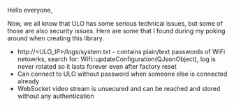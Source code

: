 Hello everyone,

Now, we all know that ULO has some serious technical issues, but some of those are also security issues. Here are some that I found during my poking around when creating this library.

- http://<ULO_IP>/logs/system.txt - contains plain/text passwords of WiFi netowrks, search for: Wifi::updateConfiguration(QJsonObject), log is never rotated so it lasts forever even after factory reset
- Can connect to ULO without password when someone else is connected already
- WebSocket video stream is unsecured and can be reached and stored without any authentication
